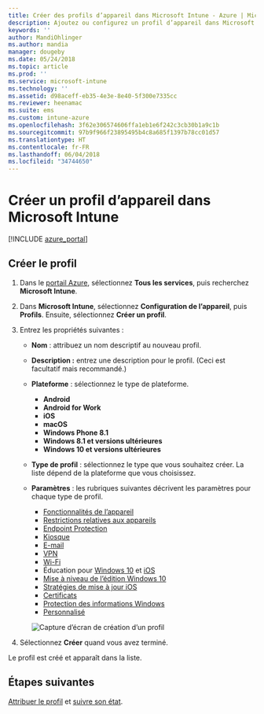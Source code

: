 ```yaml
---
title: Créer des profils d’appareil dans Microsoft Intune - Azure | Microsoft Docs
description: Ajoutez ou configurez un profil d’appareil dans Microsoft Intune, ce qui inclut la sélection du type de plateforme et la configuration des paramètres dans le portail Azure.
keywords: ''
author: MandiOhlinger
ms.author: mandia
manager: dougeby
ms.date: 05/24/2018
ms.topic: article
ms.prod: ''
ms.service: microsoft-intune
ms.technology: ''
ms.assetid: d98aceff-eb35-4e3e-8e40-5f300e7335cc
ms.reviewer: heenamac
ms.suite: ems
ms.custom: intune-azure
ms.openlocfilehash: 3f62e306574606ffa1eb1e6f242c3cb30b1a9c1b
ms.sourcegitcommit: 97b9f966f23895495b4c8a685f1397b78cc01d57
ms.translationtype: HT
ms.contentlocale: fr-FR
ms.lasthandoff: 06/04/2018
ms.locfileid: "34744650"
---
```

# <a name="create-a-device-profile-in-microsoft-intune"></a>Créer un profil d’appareil dans Microsoft Intune

[!INCLUDE [azure_portal](./includes/azure_portal.md)]

## <a name="create-the-profile"></a>Créer le profil
1. Dans le [portail Azure](https://portal.azure.com), sélectionnez **Tous les services**, puis recherchez **Microsoft Intune**.

2. Dans **Microsoft Intune**, sélectionnez **Configuration de l’appareil**, puis **Profils**. Ensuite, sélectionnez **Créer un profil**.

3. Entrez les propriétés suivantes :

   - **Nom** : attribuez un nom descriptif au nouveau profil.
   - **Description :** entrez une description pour le profil. (Ceci est facultatif mais recommandé.)
   - **Plateforme** : sélectionnez le type de plateforme.  

       - **Android**
       - **Android for Work**
       - **iOS**
       - **macOS**
       - **Windows Phone 8.1**
       - **Windows 8.1 et versions ultérieures**
       - **Windows 10 et versions ultérieures**

   - **Type de profil** : sélectionnez le type que vous souhaitez créer. La liste dépend de la plateforme que vous choisissez.
   - **Paramètres** : les rubriques suivantes décrivent les paramètres pour chaque type de profil.

       -  [Fonctionnalités de l’appareil](device-features-configure.md)
       -  [Restrictions relatives aux appareils](device-restrictions-configure.md)
       -  [Endpoint Protection](endpoint-protection-configure.md)
       -  [Kiosque](kiosk-settings.md)
       -  [E-mail](email-settings-configure.md)
       -  [VPN](vpn-settings-configure.md)
       -  [Wi-Fi](wi-fi-settings-configure.md)
       -  Éducation pour [Windows 10](education-settings-configure.md) et [iOS](wi-fi-settings-ios.md)
       -  [Mise à niveau de l’édition Windows 10](edition-upgrade-configure-windows-10.md)
       -  [Stratégies de mise à jour iOS](software-updates-ios.md)
       -  [Certificats](certificates-configure.md)
       -  [Protection des informations Windows](windows-information-protection-configure.md)
       -  [Personnalisé](custom-settings-configure.md)

     ![Capture d’écran de création d’un profil](./media/create-device-profile.png)

4. Sélectionnez **Créer** quand vous avez terminé.

Le profil est créé et apparaît dans la liste.

## <a name="next-steps"></a>Étapes suivantes
[Attribuer le profil](device-profile-assign.md) et [suivre son état](device-profile-monitor.md).
